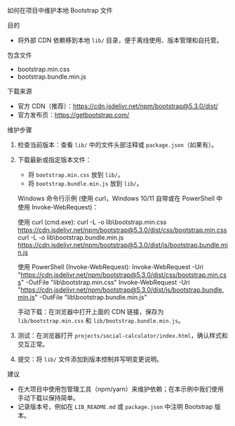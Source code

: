 如何在项目中维护本地 Bootstrap 文件

目的

- 将外部 CDN 依赖移到本地 `lib/` 目录，便于离线使用、版本管理和自托管。

包含文件

- bootstrap.min.css
- bootstrap.bundle.min.js

下载来源

- 官方 CDN（推荐）：https://cdn.jsdelivr.net/npm/bootstrap@5.3.0/dist/
- 官方发布页：https://getbootstrap.com/

维护步骤

1. 检查当前版本：查看 `lib/` 中的文件头部注释或 `package.json`（如果有）。
2. 下载最新或指定版本文件：

   - 将 `bootstrap.min.css` 放到 `lib/`。
   - 将 `bootstrap.bundle.min.js` 放到 `lib/`。

   Windows 命令行示例 (使用 curl，Windows 10/11 自带或在 PowerShell 中使用 Invoke-WebRequest)：

   使用 curl (cmd.exe):
   curl -L -o lib\\bootstrap.min.css https://cdn.jsdelivr.net/npm/bootstrap@5.3.0/dist/css/bootstrap.min.css
   curl -L -o lib\\bootstrap.bundle.min.js https://cdn.jsdelivr.net/npm/bootstrap@5.3.0/dist/js/bootstrap.bundle.min.js

   使用 PowerShell (Invoke-WebRequest):
   Invoke-WebRequest -Uri "https://cdn.jsdelivr.net/npm/bootstrap@5.3.0/dist/css/bootstrap.min.css" -OutFile "lib\\bootstrap.min.css"
   Invoke-WebRequest -Uri "https://cdn.jsdelivr.net/npm/bootstrap@5.3.0/dist/js/bootstrap.bundle.min.js" -OutFile "lib\\bootstrap.bundle.min.js"

   手动下载：在浏览器中打开上面的 CDN 链接，保存为 `lib/bootstrap.min.css` 和 `lib/bootstrap.bundle.min.js`。

3. 测试：在浏览器打开 `projects/social-calculator/index.html`，确认样式和交互正常。
4. 提交：将 `lib/` 文件添加到版本控制并写明变更说明。

建议

- 在大项目中使用包管理工具（npm/yarn）来维护依赖；在本示例中我们使用手动下载以保持简单。
- 记录版本号，例如在 `LIB_README.md` 或 `package.json` 中注明 Bootstrap 版本。
